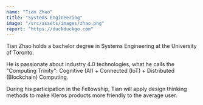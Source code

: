 ```yaml
---
name: "Tian Zhao"
title: "Systems Engineering"
image: "/src/assets/images/zhao.png"
report: "https://duckduckgo.com"
---
```


Tian Zhao holds a bachelor degree in Systems Engineering at the University of Toronto.

He is passionate about Industry 4.0 technologies, what he calls the "Computing Trinity": Cognitive (AI) + Connected (IoT) + Distributed (Blockchain) Computing.

During his participation in the Fellowship, Tian will apply design thinking methods to make Kleros products more friendly to the average user.
